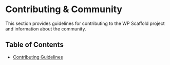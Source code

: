 # Contributing & Community

This section provides guidelines for contributing to the WP Scaffold project and information about the community.

## Table of Contents
- [Contributing Guidelines](./contributing-guidelines.md)
